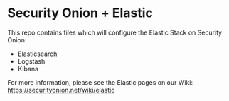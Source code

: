 # Security Onion + Elastic
This repo contains files which will configure the Elastic Stack on Security Onion:
* Elasticsearch
* Logstash
* Kibana

For more information, please see the Elastic pages on our Wiki:
https://securityonion.net/wiki/elastic
